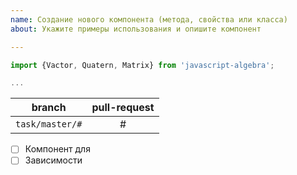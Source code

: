 ```yaml
---
name: Создание нового компонента (метода, свойства или класса)
about: Укажите примеры использования и опишите компонент

---
```


```js
import {Vactor, Quatern, Matrix} from 'javascript-algebra';

...
```

|       branch      | pull-request |
| :---------------: | :----------: |
| `task/master/#`   | #            |

- [ ] Компонент для
- [ ] Зависимости
